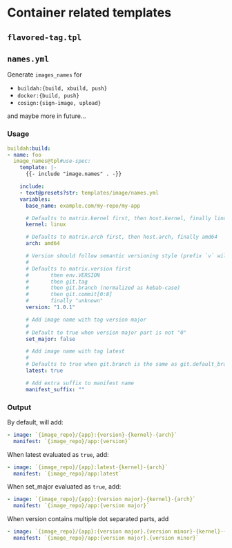 # Container related templates

## `flavored-tag.tpl`

## `names.yml`

Generate `images_names` for

- `buildah:{build, xbuild, push}`
- `docker:{build, push}`
- `cosign:{sign-image, upload}`

and maybe more in future...

### Usage

```yaml
buildah:build:
- name: foo
  image_names@tpl#use-spec:
    template: |-
      {{- include "image.names" . -}}

    include:
    - text@presets?str: templates/image/names.yml
    variables:
      base_name: example.com/my-repo/my-app

      # Defaults to matrix.kernel first, then host.kernel, finally linux
      kernel: linux

      # Defaults to matrix.arch first, then host.arch, finally amd64
      arch: amd64

      # Version should follow semantic versioning style (prefix `v` will be trimed)
      #
      # Defaults to matrix.version first
      #       then env.VERSION
      #       then git.tag
      #       then git.branch (normalized as kebab-case)
      #       then git.commit[0:8]
      #       finally "unknown"
      version: "1.0.1"

      # Add image name with tag version major
      #
      # Default to true when version major part is not "0"
      set_major: false

      # Add image name with tag latest
      #
      # Defaults to true when git.branch is the same as git.default_branch
      latest: true

      # Add extra suffix to manifest name
      manifest_suffix: ""
```

### Output

By default, will add:

```yaml
- image: `{image_repo}/{app}:{version}-{kernel}-{arch}`
  manifest: `{image_repo}/app:{version}`
```

When latest evaluated as `true`, add:

```yaml
- image: `{image_repo}/{app}:latest-{kernel}-{arch}`
  manifest: `{image_repo}/app:latest`
```

When set_major evaluated as `true`, add:

```yaml
- image: `{image_repo}/{app}:{version major}-{kernel}-{arch}`
  manifest: `{image_repo}/app:{version major}`
```

When version contains multiple dot separated parts, add

```yaml
- image: `{image_repo}/{app}:{version major}.{version minor}-{kernel}-{arch}`
  manifest: `{image_repo}/app:{version major}.{version minor}`
```
